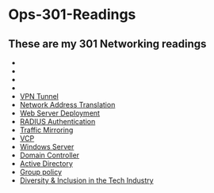 # Ops-301-Readings
## These are my 301 Networking readings
- [](reading1.md)
- [](reading2.md)
- [](reading3.md)
- [](reading4.md)
- [VPN Tunnel](reading5.md)
- [Network Address Translation](reading6.md)
- [Web Server Deployment](reading7.md)
- [RADIUS Authentication](reading8.md)
- [Traffic Mirroring](reading9.md)
- [VCP](reading10.md)
- [Windows Server](reading11.md)
- [Domain Controller](reading12.md)
- [Active Directory](reading13.md)
- [Group policy](reading14.md)
- [Diversity & Inclusion in the Tech Industry](reading14b.md)
